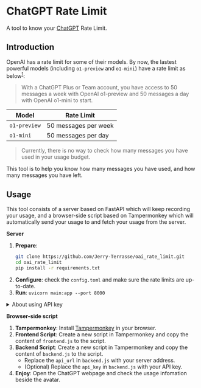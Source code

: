# ChatGPT Rate Limit

A tool to know your [ChatGPT](https://chatgpt.com) Rate Limit.

## Introduction

OpenAI has a rate limit for some of their models. By now, the lastest powerful models (including `o1-preview` and `o1-mini`) have a rate limit as below<sup>[1](https://help.openai.com/en/articles/9824962-openai-o1-preview-and-o1-mini-usage-limits-on-chatgpt-and-the-api)</sup>:

> With a ChatGPT Plus or Team account, you have access to 50 messages a week with OpenAI o1-preview and 50 messages a day with OpenAI o1-mini to start. 

| Model | Rate Limit |
| --- | --- |
| `o1-preview` | 50 messages per week |
| `o1-mini` | 50 messages per day |

> Currently, there is no way to check how many messages you have used in your usage budget.

This tool is to help you know how many messages you have used, and how many messages you have left.

## Usage

This tool consists of a server based on FastAPI which will keep recording your usage, and a browser-side script based on Tampermonkey which will automatically send your usage to and fetch your usage from the server.

**Server**

1. **Prepare**:
    ```bash
    git clone https://github.com/Jerry-Terrasse/oai_rate_limit.git
    cd oai_rate_limit
    pip install -r requirements.txt
    ```
2. **Configure**: check the `config.toml` and make sure the rate limits are up-to-date.
3. **Run**: `uvicorn main:app --port 8000`

<details>

<summary>About using API key</summary>

If you wish to protect your server with a authentication, I recommend configure a `Bearer` token in your Nginx or sth.

```nginx
if ($auth_header !~* "^Bearer <your_key>$") {
    return 401;
}
```

And then don't forget to replace your key in the browser-side script `backend.js`:

```javascript
var api_key = "<the_api_key>";
```

</details>

**Browser-side script**

1. **Tampermonkey**: Install [Tampermonkey](https://www.tampermonkey.net/) in your browser.
2. **Frontend Script**: Create a new script in Tampermonkey and copy the content of `frontend.js` to the script.
3. **Backend Script**: Create a new script in Tampermonkey and copy the content of `backend.js` to the script.
   -  Replace the `api_url` in `backend.js` with your server address.
   -  (Optional) Replace the `api_key` in `backend.js` with your API key.
4. **Enjoy**: Open the ChatGPT webpage and check the usage infomation beside the avatar.